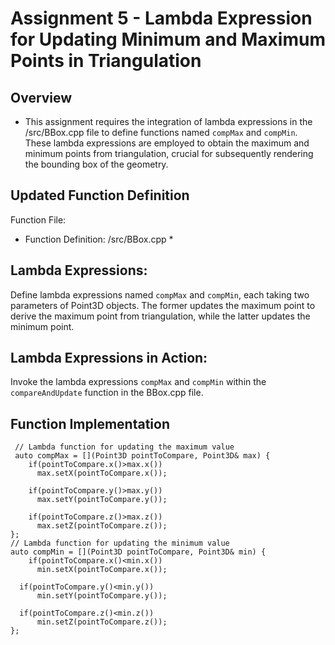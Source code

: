 # Assignment 5 - Lambda Expression for Updating Minimum and Maximum Points in Triangulation #
## Overview ##
* This assignment requires the integration of lambda expressions in the /src/BBox.cpp file to define functions named `compMax` and `compMin`. These lambda expressions are employed to obtain the maximum and minimum points from triangulation, crucial for subsequently rendering the bounding box of the geometry.

## Updated Function Definition ##
Function File:
* Function Definition: /src/BBox.cpp *

## Lambda Expressions: ##

Define lambda expressions named `compMax` and `compMin`, each taking two parameters of Point3D objects. The former updates the maximum point to derive the maximum point from triangulation, while the latter updates the minimum point.

## Lambda Expressions in Action: ##

Invoke the lambda expressions `compMax` and `compMin` within the `compareAndUpdate` function in the BBox.cpp file.

## Function Implementation ## 

     // Lambda function for updating the maximum value
     auto compMax = [](Point3D pointToCompare, Point3D& max) {
        if(pointToCompare.x()>max.x())
          max.setX(pointToCompare.x());
          
        if(pointToCompare.y()>max.y())
          max.setY(pointToCompare.y());

        if(pointToCompare.z()>max.z())
          max.setZ(pointToCompare.z());
    };
    // Lambda function for updating the minimum value
    auto compMin = [](Point3D pointToCompare, Point3D& min) {
        if(pointToCompare.x()<min.x())
          min.setX(pointToCompare.x());

      if(pointToCompare.y()<min.y())
          min.setY(pointToCompare.y());

      if(pointToCompare.z()<min.z())
          min.setZ(pointToCompare.z());
    };
